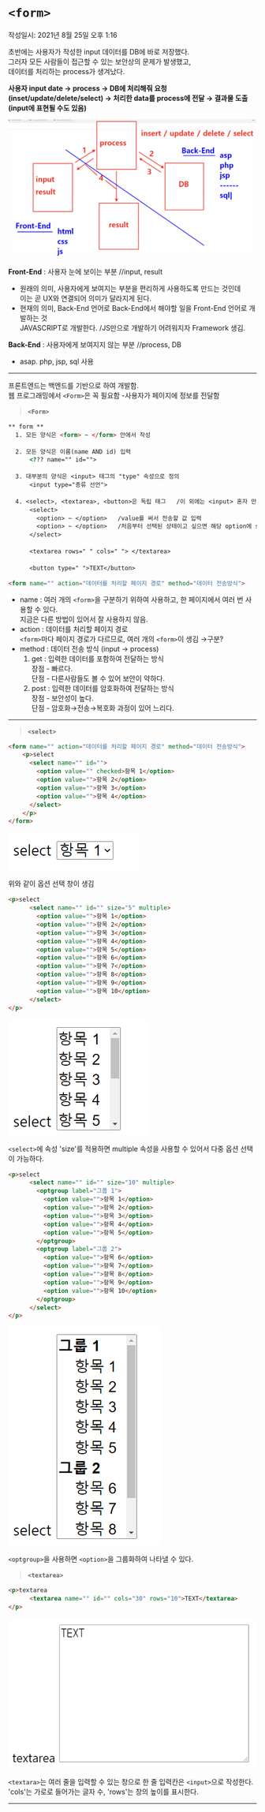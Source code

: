 # `<form>`
작성일시: 2021년 8월 25일 오후 1:16


초반에는 사용자가 작성한 input 데이터를 DB에 바로 저장했다.<br/>
그러자 모든 사람들이 접근할 수 있는 보안상의 문제가 발생했고,<br/>
데이터를 처리하는 process가 생겨났다.

**사용자 input date → process → DB에 처리해줘 요청(inset/update/delete/select)
 → 처리한 data를 process에 전달 → 결과물 도출(input에 표현될 수도 있음)**

![Untitled](../images/form_1.png)

**Front-End** : 사용자 눈에 보이는 부분  //input, result<br/>
- 원래의 의미, 사용자에게 보여지는 부분을 편리하게 사용하도록 만드는 것인데<br/>
                      이는 곧 UX와 연결되어 의미가 달라지게 된다.
- 현재의 의미, Back-End 언어로 Back-End에서 해야할 일을 Front-End 언어로 개발하는 것<br/>
  JAVASCRIPT로 개발한다.  /JS만으로 개발하기 어려워지자 Framework 생김.

**Back-End** : 사용자에게 보여지지 않는 부분  //process, DB<br/>
- asap. php, jsp, sql 사용

---

프론트엔드는 백엔드를 기반으로 하여 개발함.<br/>
웹 프로그래밍에서 `<Form>`은 꼭 필요함 -사용자가 페이지에 정보를 전달함

> **`<Form>`**
>

```html
** form **
  1. 모든 양식은 <form> ~ </form> 안에서 작성

  2. 모든 양식은 이름(name AND id) 입력
      <??? name="" id="">

  3. 대부분의 양식은 <input> 태그의 "type" 속성으로 정의
      <input type="종류 선언">

  4. <select>, <textarea>, <button>은 독립 태그   /이 외에는 <input> 혼자 만든다.
      <select>
        <option> ~ </option>   /value를 써서 전송할 값 입력
        <option> ~ </option>   /처음부터 선택된 상태이고 싶으면 해당 option에 selected 입력
      </select>

      <textarea rows=" " cols=" "> </textarea>

      <button type=" ">TEXT</button>
```

```html
<form name="" action="데이터를 처리할 페이지 경로" method="데이터 전송방식">
```

- name : 여러 개의 `<form>`을 구분하기 위하여 사용하고, 한 페이지에서 여러 번 사용할 수 있다.<br/>
            지금은 다른 방법이 있어서 잘 사용하지 않음.
- action : 데이터를 처리할 페이지 경로<br/>
             `<form>`마다 페이지 경로가 다르므로, 여러 개의 `<form>`이 생김 →구분?
- method : 데이터 전송 방식 (input → process)<br/>
    1. get : 입력한 데이터를 포함하여 전달하는 방식<br/>
                장점 - 빠르다.<br/>
                단점 - 다른사람들도 볼 수 있어 보안이 약하다.
    2. post : 입력한 데이터를 암호화하여 전달하는 방식<br/>
                  장점 - 보안성이 높다.<br/>
                  단점 - 암호화→전송→복호화 과정이 있어 느리다.

---

> **`<select>`**
>

```html
<form name="" action="데이터를 처리할 페이지 경로" method="데이터 전송방식">
    <p>select
      <select name="" id="">
        <option value="" checked>항목 1</option>
        <option value="">항목 2</option>
        <option value="">항목 3</option>
        <option value="">항목 4</option>
      </select>
    </p>
</form>
```

![Untitled](../images/form_2.png)

위와 같이 옵션 선택 창이 생김

```html
<p>select
      <select name="" id="" size="5" multiple>
        <option value="">항목 1</option>
        <option value="">항목 2</option>
        <option value="">항목 3</option>
        <option value="">항목 4</option>
        <option value="">항목 5</option>
        <option value="">항목 6</option>
        <option value="">항목 7</option>
        <option value="">항목 8</option>
        <option value="">항목 9</option>
        <option value="">항목 10</option>
      </select>
</p>
```

![Untitled](../images/form_3.png)

`<select>`에 속성 'size'를 적용하면 multiple 속성을 사용할 수 있어서
다중 옵션 선택이 가능하다.

```html
<p>select
      <select name="" id="" size="10" multiple>
        <optgroup label="그룹 1">
          <option value="">항목 1</option>
          <option value="">항목 2</option>
          <option value="">항목 3</option>
          <option value="">항목 4</option>
          <option value="">항목 5</option>
        </optgroup>
        <optgroup label="그룹 2">
          <option value="">항목 6</option>
          <option value="">항목 7</option>
          <option value="">항목 8</option>
          <option value="">항목 9</option>
          <option value="">항목 10</option>
        </optgroup>
      </select>
</p>
```

![Untitled](../images/form_4.png)

`<optgroup>`을 사용하면 `<option>`을 그룹화하여 나타낼 수 있다.

> **`<textarea>`**
>

```html
<p>textarea
      <textarea name="" id="" cols="30" rows="10">TEXT</textarea>
</p>
```

![Untitled](../images/form_5.png)

`<textara>`는 여러 줄을 입력할 수 있는 창으로 한 줄 입력칸은 `<input>`으로 작성한다.
'cols'는 가로로 들어가는 글자 수, 'rows'는 창의 높이를 표시한다.

---